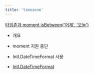 ```yaml
---
title: 'timezone'
---
```


[타임존과 moment isBetween('어제', '오늘')](https://ui.toast.com/weekly-pick/ko_20200928#%ED%83%80%EC%9E%84%EC%A1%B4%EA%B3%BC-moment-isbetween%EC%96%B4%EC%A0%9C-%EC%98%A4%EB%8A%98)

-   개요
-   moment 지원 중단
-   Intl.DateTimeFormat 사용

-   [Intl.DateTimeFormat](https://developer.mozilla.org/ko/docs/Web/JavaScript/Reference/Global_Objects/Intl/DateTimeFormat)
